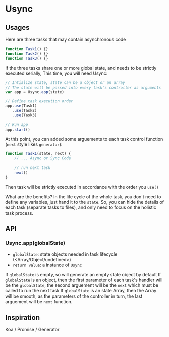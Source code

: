 # Usync

## Usages

Here are three tasks that may contain asynchronous code

```js
function Task1() {}
function Task2() {}
function Task3() {}
```

If the three tasks share one or more global state, and needs to be strictly executed serially, This time, you will need Usync:

```js
// Intialize state, state can be a object or an array
// The state will be passed into every task's controller as arguments 
var app = Usync.app(state)

// Define task execution order
app.use(Task1)
   .use(Task2)
   .use(Task3)
    
// Run app 
app.start()  
```

At this point, you can added some arguements to each task control function (`next` style likes `generator`):

```js
function Task1(state, next) {
    // ... Async or Sync Code
    
    // run next task
    next()
}
```

Then task will be strictly executed in accordance with the order you `use()`

What are the benefits? In the life cycle of the whole task, you don't need to define any variables, just hand it to the `state`. So, you can hide the details of each task (separate tasks to files), and only need to focus on the holistic task process.

## API

### Usync.app(globalState)
- `globalState`: state objects needed in task lifecycle (<Array/Object/undefined>)
- `return value`: a instance of `Usync`

If `globalState` is empty, so will generate an empty state object by default
If `globalState` is an object, then the first parameter of each task's handler will be the `globalState`, the second arguement will be the `next` which must be called to run the next task
If `globalState` is an state Array, then the Array will be smooth, as the parameters of the controller in turn, the last arguement will be `next` function.

## Inspiration

Koa / Promise / Generator
